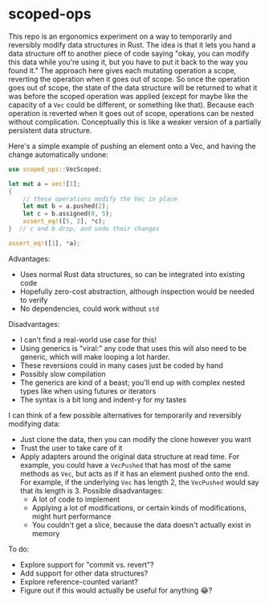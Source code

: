 # scoped-ops

This repo is an ergonomics experiment on a way to temporarily and reversibly modify data structures in Rust. The idea is
that it lets you hand a data structure off to another piece of code saying "okay, you can modify this data while you're
using it, but you have to put it back to the way you found it." The approach here gives each mutating operation a scope,
reverting the operation when it goes out of scope. So once the operation goes out of scope, the state of the data
structure will be returned to what it was before the scoped operation was applied (except for maybe like the capacity of
a `Vec` could be different, or something like that). Because each operation is reverted when it goes out of scope,
operations can be nested without complication. Conceptually this is like a weaker version of a partially persistent data
structure.

Here's a simple example of pushing an element onto a Vec, and having the change automatically
undone:

```rust
use scoped_ops::VecScoped;

let mut a = vec![1];
{
    // these operations modify the Vec in place
    let mut b = a.pushed(2);
    let c = b.assigned(0, 5);
    assert_eq!([5, 2], *c);
}  // c and b drop, and undo their changes

assert_eq!([1], *a);
```

Advantages:

- Uses normal Rust data structures, so can be integrated into existing code
- Hopefully zero-cost abstraction, although inspection would be needed to verify
- No dependencies, could work without `std`

Disadvantages:

- I can't find a real-world use case for this!
- Using generics is "viral:" any code that uses this will also need to be generic, which will
  make looping a lot harder.
- These reversions could in many cases just be coded by hand
- Possibly slow compilation
- The generics are kind of a beast; you'll end up with complex nested types like when using futures or iterators
- The syntax is a bit long and indent-y for my tastes

I can think of a few possible alternatives for temporarily and reversibly modifying data:

- Just clone the data, then you can modify the clone however you want
- Trust the user to take care of it
- Apply adapters around the original data structure at read time. For example, you could have a `VecPushed` that has
  most of the same methods as `Vec`, but acts as if it has an element pushed onto the end. For example, if the
  underlying `Vec` has length 2, the `VecPushed` would say that its length is 3. Possible disadvantages:
  - A lot of code to implement
  - Applying a lot of modifications, or certain kinds of modifications, might hurt performance
  - You couldn't get a slice, because the data doesn't actually exist in memory

To do:

- Explore support for "commit vs. revert"?
- Add support for other data structures?
- Explore reference-counted variant?
- Figure out if this would actually be useful for anything 😂?
